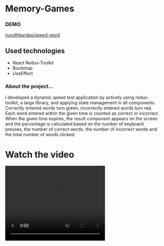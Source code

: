 # Memory-Games

<div>
    <h3>DEMO</h3>
    <a href='https://imaginative-sherbet-eb7ed2.netlify.app/' target='_blank' >nurullhkardas/speed-word</a>
</div>

<h2>Used technologies</h2>
<ul>
    <li>React Redux-Toolkit</li>
    <li>Bootstrap</li>
    <li>UseEffect</li>


 
 
</ul>
<h3>About the project...</h3>
<p>
 I developed a dynamic speed test application by actively using redux-toolkit, a large library, and applying state management in all components. Correctly entered words turn green, incorrectly entered words turn red. Each word entered within the given time is counted as correct or incorrect. When the given time expires, the result component appears on the screen and the percentage is calculated based on the number of keyboard presses, the number of correct words, the number of incorrect words and the total number of words clicked.
 
</p>




<h1>Watch the video</h1>
<video width="320" height="240" controls="controls">

  <source src="https://github.com/nurullhkrds/react/assets/115217234/3203fc0e-a6b3-4da6-af51-d8f34dee32dd" type="audio/mp4">



</video>



 
</div>
